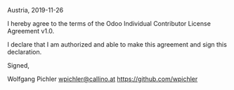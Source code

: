 Austria, 2019-11-26

I hereby agree to the terms of the Odoo Individual Contributor License
Agreement v1.0.

I declare that I am authorized and able to make this agreement and sign this
declaration.

Signed,

Wolfgang Pichler wpichler@callino.at https://github.com/wpichler

